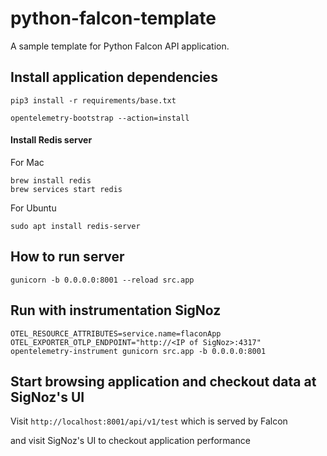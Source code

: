 # python-falcon-template
A sample template for Python Falcon API application.



## Install application dependencies
```
pip3 install -r requirements/base.txt
```
```
opentelemetry-bootstrap --action=install
```

#### Install Redis server
For Mac
```
brew install redis
brew services start redis
```

For Ubuntu
```
sudo apt install redis-server
```

## How to run server
```
gunicorn -b 0.0.0.0:8001 --reload src.app
```

## Run with instrumentation SigNoz
```
OTEL_RESOURCE_ATTRIBUTES=service.name=flaconApp OTEL_EXPORTER_OTLP_ENDPOINT="http://<IP of SigNoz>:4317" opentelemetry-instrument gunicorn src.app -b 0.0.0.0:8001
```

## Start browsing application and checkout data at SigNoz's UI
Visit `http://localhost:8001/api/v1/test` which is served by Falcon

and visit SigNoz's UI to checkout application performance
